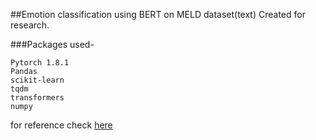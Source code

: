 ##Emotion classification using BERT on MELD dataset(text)
Created for research.

###Packages used-
```angular2html
Pytorch 1.8.1
Pandas
scikit-learn
tqdm
transformers
numpy
```
for reference check [here](https://towardsdatascience.com/multi-class-text-classification-with-deep-learning-using-bert-b59ca2f5c613)
